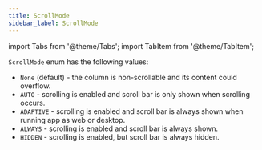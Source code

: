 ```yaml
---
title: ScrollMode
sidebar_label: ScrollMode
---
```

import Tabs from '@theme/Tabs';
import TabItem from '@theme/TabItem';

`ScrollMode` enum has the following values:

* `None` (default) - the column is non-scrollable and its content could overflow.
* `AUTO` - scrolling is enabled and scroll bar is only shown when scrolling occurs.
* `ADAPTIVE` - scrolling is enabled and scroll bar is always shown when running app as web or desktop.
* `ALWAYS` - scrolling is enabled and scroll bar is always shown.
* `HIDDEN` - scrolling is enabled, but scroll bar is always hidden.